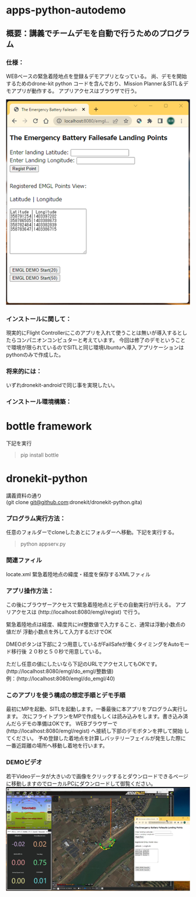# apps-python-autodemo
## 概要：講義でチームデモを自動で行うためのプログラム

### 仕様：
WEBベースの緊急着陸地点を登録＆デモアプリとなっている。
尚、デモを開始するためのdrone-kit python コードを含んでおり、Mission Planner＆SITL＆デモアプリが動作する。
アプリアクセスはブラウザで行う。

![App WEB TOP](https://github.com/HidyMarsh/apps-python-autodemo/blob/master/img/appserv2.png)

### インストールに関して：
現実的にFlight Controllerにこのアプリを入れて使うことは無いが導入するとしたらコンパニオンコンピュターと考えています。
今回は修了のデモということで環境が限られているのでSITLと同じ環境Ubuntuへ導入
アプリケーションはpythonのみで作成した。

### 将来的には：
いずれdronekit-androidで同じ事を実現したい。 

### インストール環境構築：
# bottle framework
下記を実行
> pip  install  bottle
# dronekit-python
講義資料の通り<br>
(git clone git@github.com:dronekit/dronekit-python.gita)

### プログラム実行方法：
任意のフォルダーでcloneしたあとにフォルダーへ移動。下記を実行する。
>  python appserv.py

### 関連ファィル
locate.xml  緊急着陸地点の緯度・経度を保存するXMLファィル

### アプリ操作方法：
この後にブラウザーアクセスで緊急着陸地点とデモの自動実行が行える。
アプリアクセスは (http://localhost:8080/emgl/regist) で行う。

緊急着陸地点は経度、緯度共にint整数値で入力すること、通常は浮動小数点の値だが
浮動小数点を外して入力するだけでOK

DMEOボタンは下部に２つ用意しているがFailSafeが働くタイミングをAutoモード移行後
２０秒と５０秒で用意している。

ただし任意の値にしたいなら下記のURLでアクセスしてもOKです。
(http://localhost:8080/emgl/do_emgl/整数値)<br>
例：(http://localhost:8080/emgl/do_emgl/40)

### このアプリを使う構成の想定手順とデモ手順
最初にMPを起動、SITLを起動します。一番最後に本アプリをプログラム実行します。
次にフライトプランをMPで作成もしくは読み込みをします。書き込み済んだらデモの準備はOKです。
WEBブラウザーで (http://localhost:8080/emgl/regist) へ接続し下部のデモボタンを押して開始
してください。
予め登録した着地点を計算しバッテリーフェイルが発生した際に一番近距離の場所へ移動し着地を行います。

### DEMOビデオ
若干Videoデータが大きいので画像をクリックするとダウンロードできるページに移動しますのでローカルPCにダウンロードして御覧ください。
[![Application Demo](https://github.com/HidyMarsh/apps-python-autodemo/blob/master/img/apps-start-img.png)](https://github.com/HidyMarsh/apps-python-autodemo/blob/master/video/apps-demo-video.mp4)
